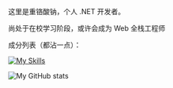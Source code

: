 这里是重铬酸钠，个人 .NET 开发者。

尚处于在校学习阶段，或许会成为 Web 全栈工程师

成分列表（都沾一点）：

[![My Skills](https://skillicons.dev/icons?i=c,cs,dotnet,html,css,js,mysql,rider,visualstudio,git&perline=5)](https://skillicons.dev)

![My GitHub stats](https://github-readme-stats.vercel.app/api?username=sTheNight)
